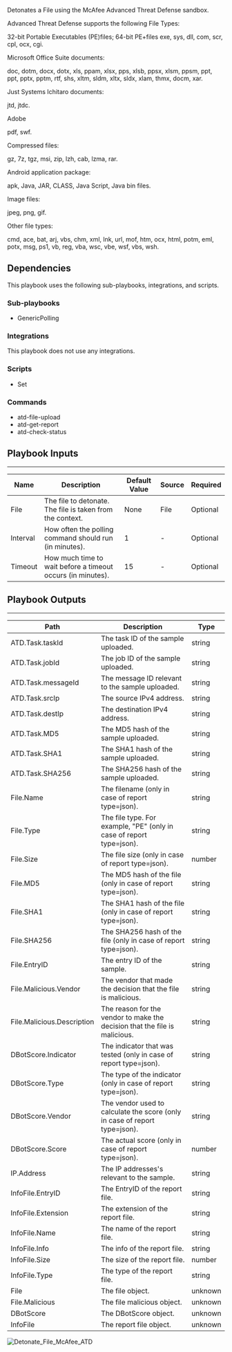 Detonates a File using the McAfee Advanced Threat Defense sandbox.

Advanced Threat Defense supports the following File Types:

32-bit Portable Executables (PE)files; 64-bit PE+files exe, sys, dll, com, scr, cpl, ocx, cgi.

Microsoft Office Suite documents:

doc, dotm, docx, dotx, xls, ppam, xlsx, pps, xlsb, ppsx, xlsm, ppsm, ppt, ppt, pptx, pptm, rtf, shs, xltm, sldm, xltx, sldx, xlam, thmx, docm, xar.

Just Systems Ichitaro documents:

jtd, jtdc.

Adobe

pdf, swf.

Compressed files:

gz, 7z, tgz, msi, zip, lzh, cab, lzma, rar.

Android application package:

apk, Java, JAR, CLASS, Java Script, Java bin files.

Image files:

jpeg, png, gif.

Other file types:

cmd, ace, bat, arj, vbs, chm, xml, lnk, url, mof, htm, ocx, html, potm, eml, potx, msg, ps1, vb, reg, vba, wsc, vbe, wsf, vbs, wsh.

## Dependencies
This playbook uses the following sub-playbooks, integrations, and scripts.

### Sub-playbooks
* GenericPolling

### Integrations
This playbook does not use any integrations.

### Scripts
* Set

### Commands
* atd-file-upload
* atd-get-report
* atd-check-status

## Playbook Inputs
---

| **Name** | **Description** | **Default Value** | **Source** | **Required** |
| --- | --- | --- | --- | --- |
| File | The file to detonate. The file is taken from the context. | None | File | Optional |
| Interval | How often the polling command should run (in minutes). | 1 | - | Optional |
| Timeout | How much time to wait before a timeout occurs (in minutes). | 15 |-  | Optional |

## Playbook Outputs
---

| **Path** | **Description** | **Type** |
| --- | --- | --- |
| ATD.Task.taskId | The task ID of the sample uploaded. | string |
| ATD.Task.jobId | The job ID of the sample uploaded. | string |
| ATD.Task.messageId | The message ID relevant to the sample uploaded. | string |
| ATD.Task.srcIp | The source IPv4 address. | string |
| ATD.Task.destIp | The destination IPv4 address. | string |
| ATD.Task.MD5 | The MD5 hash of the sample uploaded. | string |
| ATD.Task.SHA1 | The SHA1 hash of the sample uploaded. | string |
| ATD.Task.SHA256 | The SHA256 hash of the sample uploaded. | string |
| File.Name | The filename (only in case of report type=json). | string |
| File.Type | The file type. For example, "PE" (only in case of report type=json). | string |
| File.Size | The file size (only in case of report type=json). | number |
| File.MD5 | The MD5 hash of the file (only in case of report type=json). | string |
| File.SHA1 | The SHA1 hash of the file (only in case of report type=json). | string |
| File.SHA256 | The SHA256 hash of the file (only in case of report type=json). | string |
| File.EntryID | The entry ID of the sample. | string |
| File.Malicious.Vendor | The vendor that made the decision that the file is malicious. | string |
| File.Malicious.Description | The reason for the vendor to make the decision that the file is malicious. | string |
| DBotScore.Indicator | The indicator that was tested (only in case of report type=json). | string |
| DBotScore.Type | The type of the indicator (only in case of report type=json). | string |
| DBotScore.Vendor | The vendor used to calculate the score (only in case of report type=json). | string |
| DBotScore.Score | The actual score (only in case of report type=json). | number |
| IP.Address | The IP addresses's relevant to the sample. | string |
| InfoFile.EntryID | The EntryID of the report file. | string |
| InfoFile.Extension | The extension of the report file. | string |
| InfoFile.Name | The name of the report file. | string |
| InfoFile.Info | The info of the report file. | string |
| InfoFile.Size | The size of the report file. | number |
| InfoFile.Type | The type of the report file. | string |
| File | The file object. | unknown |
| File.Malicious | The file malicious object. | unknown |
| DBotScore | The DBotScore object. | unknown |
| InfoFile | The report file object. | unknown |


![Detonate_File_McAfee_ATD](https://github.com/demisto/content/blob/1bdd5229392bd86f0cc58265a24df23ee3f7e662/docs/images/playbooks/ATD_Detonate_File.png)
